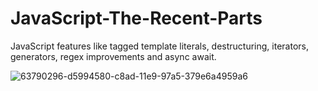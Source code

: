 # JavaScript-The-Recent-Parts
JavaScript features like tagged template literals, destructuring, iterators, generators, regex improvements and async await.

![63790296-d5994580-c8ad-11e9-97a5-379e6a4959a6](https://github.com/saidali-ibn-zafar/JavaScript-The-Recent-Parts/assets/120341849/a7745a94-7765-49b8-bbc9-760f3c44409d)
